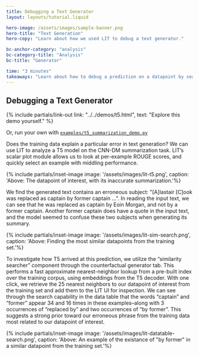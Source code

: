 ```yaml
---
title: Debugging a Text Generator
layout: layouts/tutorial.liquid

hero-image: /assets/images/sample-banner.png
hero-title: "Text Generation"
hero-copy: "Learn about how we used LIT to debug a text generator."

bc-anchor-category: "analysis"
bc-category-title: "Analysis"
bc-title: "Generator"

time: "3 minutes"
takeaways: "Learn about how to debug a prediction on a datapoint by searching for similar datapoints from the training set."
---
```


## Debugging a Text Generator

{% include partials/link-out link: "../../demos/t5.html", text: "Explore this demo yourself." %}

Or, run your own with [`examples/t5_summarization_demo.py`](https://github.com/PAIR-code/lit/blob/main/lit_nlp/examples/t5_summarization_demo.py)

Does the training data explain a particular error in text generation? We can use LIT to analyze a T5 model on the CNN-DM summarization task. LIT’s scalar plot module allows us to look at per-example ROUGE scores, and quickly select an example with middling performance.


{% include partials/inset-image image: '/assets/images/lit-t5.png', 
  caption: 'Above: The datapoint of interest, with its inaccurate summarization.'%}

We find the generated text contains an erroneous subject: "\[A\]lastair \[C\]ook was replaced as captain by former captain ...". In reading the input text, we can see that he was replaced as captain by Eoin Morgan, and not by a former captain. Another former captain does have a quote in the input text, and the model seemed to confuse these two subjects when generating its summary.

{% include partials/inset-image image: '/assets/images/lit-sim-search.png', 
  caption: 'Above: Finding the most similar datapoints from the training set.'%}

To investigate how T5 arrived at this prediction, we utilize the “similarity searcher” component through the counterfactual generator tab. This performs a fast approximate nearest-neighbor lookup from a pre-built index over the training corpus, using embeddings
from the T5 decoder. With one click, we retrieve the 25 nearest neighbors to our datapoint of interest from the training set and add them to the LIT UI for inspection. We can see through the search capability in the data table that the words “captain” and “former” appear 34 and 16 times in these examples–along with 3 occurrences of “replaced by” and two occurrences of “by former”. This suggests a strong prior toward our erroneous phrase from the training data most related to our datapoint of interest.

{% include partials/inset-image image: '/assets/images/lit-datatable-search.png', 
  caption: 'Above: An example of the existance of "by former" in a similar datapoint from the training set.'%}
